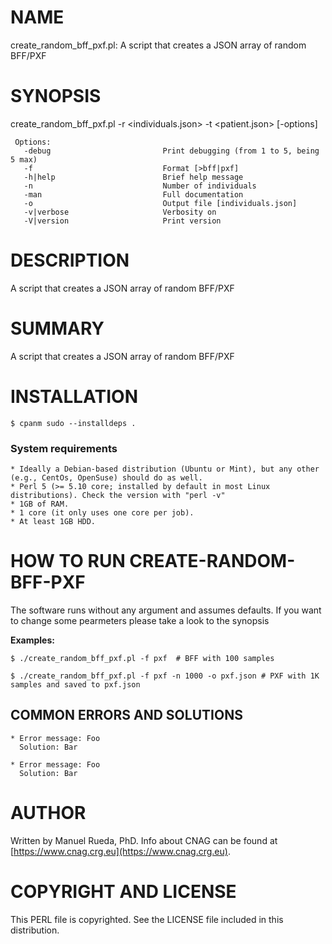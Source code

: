 # NAME

create\_random\_bff\_pxf.pl: A script that creates a JSON array of random BFF/PXF

# SYNOPSIS

create\_random\_bff\_pxf.pl -r &lt;individuals.json> -t &lt;patient.json> \[-options\]

     Options:
       -debug                         Print debugging (from 1 to 5, being 5 max)
       -f                             Format [>bff|pxf]
       -h|help                        Brief help message
       -n                             Number of individuals
       -man                           Full documentation
       -o                             Output file [individuals.json]
       -v|verbose                     Verbosity on
       -V|version                     Print version

# DESCRIPTION

A script that creates a JSON array of random BFF/PXF

# SUMMARY

A script that creates a JSON array of random BFF/PXF

# INSTALLATION

    $ cpanm sudo --installdeps .

### System requirements

    * Ideally a Debian-based distribution (Ubuntu or Mint), but any other (e.g., CentOs, OpenSuse) should do as well.
    * Perl 5 (>= 5.10 core; installed by default in most Linux distributions). Check the version with "perl -v"
    * 1GB of RAM.
    * 1 core (it only uses one core per job).
    * At least 1GB HDD.

# HOW TO RUN CREATE-RANDOM-BFF-PXF

The software runs without any argument and assumes defaults. If you want to change some pearmeters please take a look to the synopsis

**Examples:**

    $ ./create_random_bff_pxf.pl -f pxf  # BFF with 100 samples

    $ ./create_random_bff_pxf.pl -f pxf -n 1000 -o pxf.json # PXF with 1K samples and saved to pxf.json

## COMMON ERRORS AND SOLUTIONS

    * Error message: Foo
      Solution: Bar

    * Error message: Foo
      Solution: Bar

# AUTHOR 

Written by Manuel Rueda, PhD. Info about CNAG can be found at [https://www.cnag.crg.eu](https://www.cnag.crg.eu).

# COPYRIGHT AND LICENSE

This PERL file is copyrighted. See the LICENSE file included in this distribution.
